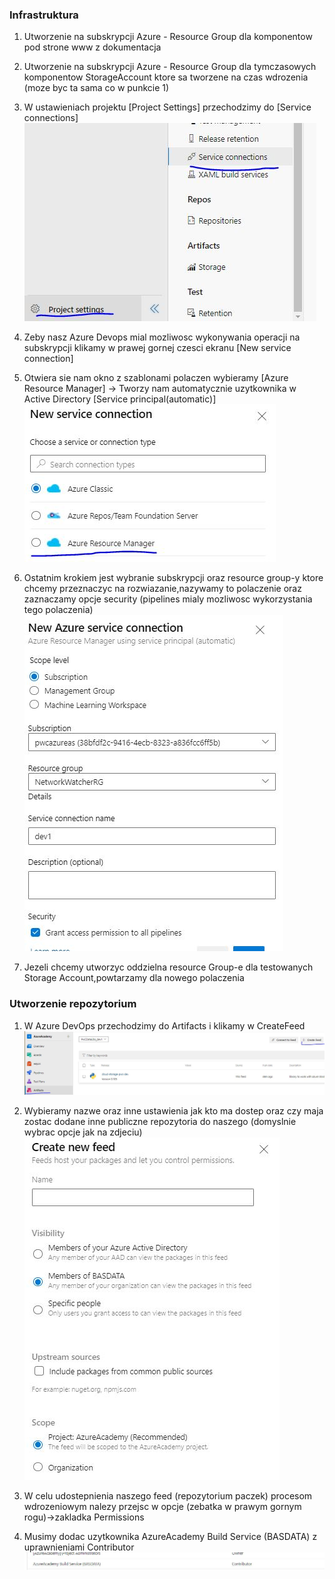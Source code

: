 
### Infrastruktura

1. Utworzenie na subskrypcji Azure - Resource Group dla komponentow pod strone www z dokumentacja
2. Utworzenie na subskrypcji Azure - Resource Group dla tymczasowych komponentow StorageAccount ktore sa tworzene na czas wdrozenia (moze byc ta sama co w punkcie 1)

3. W ustawieniach projektu [Project Settings] przechodzimy do [Service connections] <br />
![azure_init](images/prep1.JPG)

4. Zeby nasz Azure Devops mial mozliwosc wykonywania operacji na subskrypcji klikamy w prawej gornej czesci ekranu [New service connection]

5. Otwiera sie nam okno z szablonami polaczen wybieramy [Azure Resource Manager] -> Tworzy nam automatycznie uzytkownika w Active Directory [Service principal(automatic)]  <br />
![azure_init](images/prep2.JPG)

6. Ostatnim krokiem jest wybranie subskrypcji oraz resource group-y ktore chcemy przeznaczyc na rozwiazanie,nazywamy to polaczenie oraz zaznaczamy opcje security (pipelines mialy mozliwosc wykorzystania tego polaczenia) <br />
 ![azure_init](images/prep3.JPG)

7. Jezeli chcemy utworzyc oddzielna resource Group-e dla testowanych Storage Account,powtarzamy dla nowego polaczenia

### Utworzenie repozytorium

1. W Azure DevOps przechodzimy do Artifacts i klikamy w CreateFeed <br />
![azure_init](images/prep4.JPG)

2. Wybieramy nazwe oraz inne ustawienia jak kto ma dostep oraz czy maja zostac dodane inne publiczne repozytoria do naszego (domyslnie wybrac opcje jak na zdjeciu) <br />
![azure_init](images/prep5.JPG)

3. W celu udostepnienia naszego feed (repozytorium paczek) procesom wdrozeniowym nalezy przejsc w opcje (zebatka w prawym gornym rogu)->zakladka Permissions

4. Musimy dodac uzytkownika AzureAcademy Build Service (BASDATA) z uprawnieniami Contributor
![azure_init](images/prep6.JPG)
